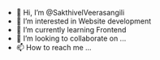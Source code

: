 - 👋 Hi, I’m @SakthivelVeerasangili
- 👀 I’m interested in Website development
- 🌱 I’m currently learning Frontend
- 💞️ I’m looking to collaborate on ...
- 📫 How to reach me ...

<!---
SakthivelVeerasangili/SakthivelVeerasangili is a ✨ special ✨ repository because its `README.md` (this file) appears on your GitHub profile.
You can click the Preview link to take a look at your changes.
--->
